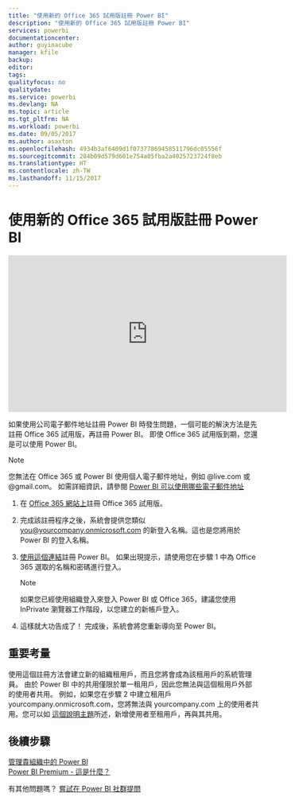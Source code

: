 ```yaml
---
title: "使用新的 Office 365 試用版註冊 Power BI"
description: "使用新的 Office 365 試用版註冊 Power BI"
services: powerbi
documentationcenter: 
author: guyinacube
manager: kfile
backup: 
editor: 
tags: 
qualityfocus: no
qualitydate: 
ms.service: powerbi
ms.devlang: NA
ms.topic: article
ms.tgt_pltfrm: NA
ms.workload: powerbi
ms.date: 09/05/2017
ms.author: asaxton
ms.openlocfilehash: 4934b3af6409d1f07377869458511796dc05556f
ms.sourcegitcommit: 284b09d579d601e754a05fba2a4025723724f8eb
ms.translationtype: HT
ms.contentlocale: zh-TW
ms.lasthandoff: 11/15/2017
---
```

# <a name="signing-up-for-power-bi-with-a-new-office-365-trial"></a>使用新的 Office 365 試用版註冊 Power BI
<iframe width="560" height="315" src="https://www.youtube.com/embed/gbSuFST-Nx4?showinfo=0" frameborder="0" allowfullscreen></iframe>

如果使用公司電子郵件地址註冊 Power BI 時發生問題，一個可能的解決方法是先註冊 Office 365 試用版，再註冊 Power BI。  即使 Office 365 試用版到期，您還是可以使用 Power BI。

> [!NOTE]
> 您無法在 Office 365 或 Power BI 使用個人電子郵件地址，例如 @live.com 或 @gmail.com。 如需詳細資訊，請參閱 [Power BI 可以使用哪些電子郵件地址](service-self-service-signup-for-power-bi.md#what-email-address-can-be-used-with-power-bi)
> 
> 

1. 在 [Office 365 網站上](https://go.microsoft.com/fwlink/p/?LinkID=403802)註冊 Office 365 試用版。
2. 完成該註冊程序之後，系統會提供您類似 you@yourcompany.onmicrosoft.com 的新登入名稱。這也是您將用於 Power BI 的登入名稱。
3. [使用這個連結](https://portal.office.com/Start/Confirm?Sku=a403ebcc-fae0-4ca2-8c8c-7a907fd6c235&ru=https%3A%2F%2Fapp.powerbi.com%3FredirectedFromSignup%3D1%26noSignUpCheck%3D1)註冊 Power BI。  如果出現提示，請使用您在步驟 1 中為 Office 365 選取的名稱和密碼進行登入。
   
   > [!NOTE]
   > 如果您已經使用組織登入來登入 Power BI 或 Office 365，建議您使用 InPrivate 瀏覽器工作階段，以您建立的新帳戶登入。
   > 
   > 
4. 這樣就大功告成了！  完成後，系統會將您重新導向至 Power BI。

## <a name="important-considerations"></a>重要考量
使用這個註冊方法會建立新的組織租用戶，而且您將會成為該租用戶的系統管理員。  由於 Power BI 中的共用僅限於單一租用戶，因此您無法與這個租用戶外部的使用者共用。  例如，如果您在步驟 2 中建立租用戶 yourcompany.onmicrosoft.com，您將無法與 yourcompany.com 上的使用者共用。您可以如 [這個說明主題](https://support.office.com/en-sg/article/Add-users-individually-to-Office-365---Admin-Help-1970f7d6-03b5-442f-b385-5880b9c256ec?ui=en-US&rs=en-SG&ad=SG)所述，新增使用者至租用戶，再與其共用。

## <a name="next-steps"></a>後續步驟
[管理貴組織中的 Power BI](service-admin-administering-power-bi-in-your-organization.md)  
[Power BI Premium - 這是什麼？](service-premium.md)  

有其他問題嗎？ [嘗試在 Power BI 社群提問](http://community.powerbi.com/)

